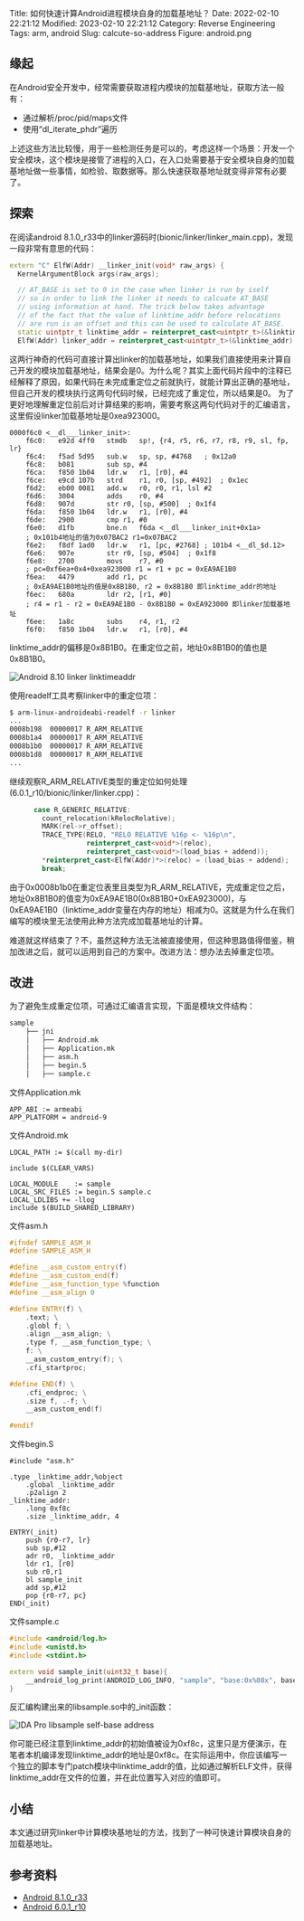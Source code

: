 Title: 如何快速计算Android进程模块自身的加载基地址？
Date: 2022-02-10 22:21:12
Modified: 2023-02-10 22:21:12
Category: Reverse Engineering
Tags: arm, android
Slug: calcute-so-address
Figure: android.png


## 缘起
在Android安全开发中，经常需要获取进程内模块的加载基地址，获取方法一般有：

- 通过解析/proc/pid/maps文件
- 使用“dl_iterate_phdr”遍历

上述这些方法比较慢，用于一些检测任务是可以的，考虑这样一个场景：开发一个安全模块，这个模块是接管了进程的入口，在入口处需要基于安全模块自身的加载基地址做一些事情，如检验、取数据等。那么快速获取基地址就变得非常有必要了。

## 探索
在阅读android 8.1.0_r33中的linker源码时(bionic/linker/linker_main.cpp)，发现一段非常有意思的代码：
```c++
extern "C" ElfW(Addr) __linker_init(void* raw_args) {
  KernelArgumentBlock args(raw_args);

  // AT_BASE is set to 0 in the case when linker is run by iself
  // so in order to link the linker it needs to calcuate AT_BASE
  // using information at hand. The trick below takes advantage
  // of the fact that the value of linktime_addr before relocations
  // are run is an offset and this can be used to calculate AT_BASE.
  static uintptr_t linktime_addr = reinterpret_cast<uintptr_t>(&linktime_addr);
  ElfW(Addr) linker_addr = reinterpret_cast<uintptr_t>(&linktime_addr) - linktime_addr;
```
这两行神奇的代码可直接计算出linker的加载基地址，如果我们直接使用来计算自己开发的模块加载基地址，结果会是0。为什么呢？其实上面代码片段中的注释已经解释了原因，如果代码在未完成重定位之前就执行，就能计算出正确的基地址，但自己开发的模块执行这两句代码时候，已经完成了重定位，所以结果是0。
为了更好地理解重定位前后对计算结果的影响，需要考察这两句代码对于的汇编语言，这里假设linker加载基地址是0xea923000。
```armasm
0000f6c0 <__dl___linker_init>:
    f6c0:	e92d 4ff0 	stmdb	sp!, {r4, r5, r6, r7, r8, r9, sl, fp, lr}
    f6c4:	f5ad 5d95 	sub.w	sp, sp, #4768	; 0x12a0
    f6c8:	b081      	sub	sp, #4
    f6ca:	f850 1b04 	ldr.w	r1, [r0], #4
    f6ce:	e9cd 107b 	strd	r1, r0, [sp, #492]	; 0x1ec
    f6d2:	eb00 0081 	add.w	r0, r0, r1, lsl #2
    f6d6:	3004      	adds	r0, #4
    f6d8:	907d      	str	r0, [sp, #500]	; 0x1f4
    f6da:	f850 1b04 	ldr.w	r1, [r0], #4
    f6de:	2900      	cmp	r1, #0
    f6e0:	d1fb      	bne.n	f6da <__dl___linker_init+0x1a>
    ; 0x101b4地址的值为0x07BAC2 r1=0x07BAC2
    f6e2:	f8df 1ad0 	ldr.w	r1, [pc, #2768]	; 101b4 <__dl_$d.12> 
    f6e6:	907e      	str	r0, [sp, #504]	; 0x1f8
    f6e8:	2700      	movs	r7, #0
    ; pc=0xf6ea+0x4+0xea923000 r1 = r1 + pc = 0xEA9AE1B0
    f6ea:	4479      	add	r1, pc 
    ; 0xEA9AE1B0地址的值是0x8B1B0, r2 = 0x8B1B0 即linktime_addr的地址
    f6ec:	680a      	ldr	r2, [r1, #0]
    ; r4 = r1 - r2 = 0xEA9AE1B0 - 0x8B1B0 = 0xEA923000 即linker加载基地址
    f6ee:	1a8c      	subs	r4, r1, r2
    f6f0:	f850 1b04 	ldr.w	r1, [r0], #4
```
linktime_addr的偏移是0x8B1B0。在重定位之前，地址0x8B1B0的值也是0x8B1B0。

![Android 8.10 linker linktimeaddr]({static}/images/android_810_linker_linktimeaddr.png)

使用readelf工具考察linker中的重定位项：

```bash
$ arm-linux-androideabi-readelf -r linker
...
0008b198  00000017 R_ARM_RELATIVE
0008b1a4  00000017 R_ARM_RELATIVE
0008b1b0  00000017 R_ARM_RELATIVE
0008b1d8  00000017 R_ARM_RELATIVE
...
```
继续观察R_ARM_RELATIVE类型的重定位如何处理(6.0.1_r10/bionic/linker/linker.cpp)：
```cpp
      case R_GENERIC_RELATIVE:
        count_relocation(kRelocRelative);
        MARK(rel->r_offset);
        TRACE_TYPE(RELO, "RELO RELATIVE %16p <- %16p\n",
                   reinterpret_cast<void*>(reloc),
                   reinterpret_cast<void*>(load_bias + addend));
        *reinterpret_cast<ElfW(Addr)*>(reloc) = (load_bias + addend);
        break;
```
由于0x0008b1b0在重定位表里且类型为R_ARM_RELATIVE，完成重定位之后，地址0x8B1B0的值变为0xEA9AE1B0(0x8B1B0+0xEA923000)，与0xEA9AE1B0（linktime_addr变量在内存的地址）相减为0。这就是为什么在我们编写的模块里无法使用此种方法完成加载基地址的计算。

难道就这样结束了？不，虽然这种方法无法被直接使用，但这种思路值得借鉴，稍加改进之后，就可以运用到自己的方案中。改进方法：想办法去掉重定位项。

## 改进
为了避免生成重定位项，可通过汇编语言实现，下面是模块文件结构：
```bash
sample
    ├── jni
    │   ├── Android.mk
    │   ├── Application.mk
    │   ├── asm.h
    │   ├── begin.S
    │   ├── sample.c
```

文件Application.mk
```
APP_ABI := armeabi
APP_PLATFORM = android-9
```

文件Android.mk
```
LOCAL_PATH := $(call my-dir)

include $(CLEAR_VARS)

LOCAL_MODULE    := sample
LOCAL_SRC_FILES := begin.S sample.c
LOCAL_LDLIBS += -llog
include $(BUILD_SHARED_LIBRARY)

```

文件asm.h
```c++
#ifndef SAMPLE_ASM_H
#define SAMPLE_ASM_H

#define __asm_custom_entry(f)
#define __asm_custom_end(f)
#define __asm_function_type %function
#define __asm_align 0

#define ENTRY(f) \
    .text; \
    .globl f; \
    .align __asm_align; \
    .type f, __asm_function_type; \
    f: \
    __asm_custom_entry(f); \
    .cfi_startproc;

#define END(f) \
    .cfi_endproc; \
    .size f, .-f; \
    __asm_custom_end(f)

#endif
```

文件begin.S
```armasm
#include "asm.h"

.type _linktime_addr,%object
    .global _linktime_addr
    .p2align 2
_linktime_addr:
    .long 0xf8c
    .size _linktime_addr, 4

ENTRY(_init)
    push {r0-r7, lr}
    sub sp,#12
    adr r0, _linktime_addr
    ldr r1, [r0]
    sub r0,r1
    bl sample_init
    add sp,#12
    pop {r0-r7, pc}
END(_init)
```

文件sample.c
```c++
#include <android/log.h>
#include <unistd.h>
#include <stdint.h>

extern void sample_init(uint32_t base){
    __android_log_print(ANDROID_LOG_INFO, "sample", "base:0x%08x", base);
}
```

反汇编构建出来的libsample.so中的_init函数：

![IDA Pro libsample self-base address]({static}/images/ida_libsample_self_base.png)

你可能已经注意到linktime_addr的初始值被设为0xf8c，这里只是方便演示，在笔者本机编译发现linktime_addr的地址是0xf8c。在实际运用中，你应该编写一个独立的脚本专门patch模块中linktime_addr的值，比如通过解析ELF文件，获得linktime_addr在文件的位置，并在此位置写入对应的值即可。

## 小结
本文通过研究linker中计算模块基地址的方法，找到了一种可快速计算模块自身的加载基地址。

## 参考资料
- [Android 8.1.0_r33](http://androidxref.com/8.1.0_r33)
- [Android 6.0.1_r10](http://androidxref.com/6.0.1_r10)